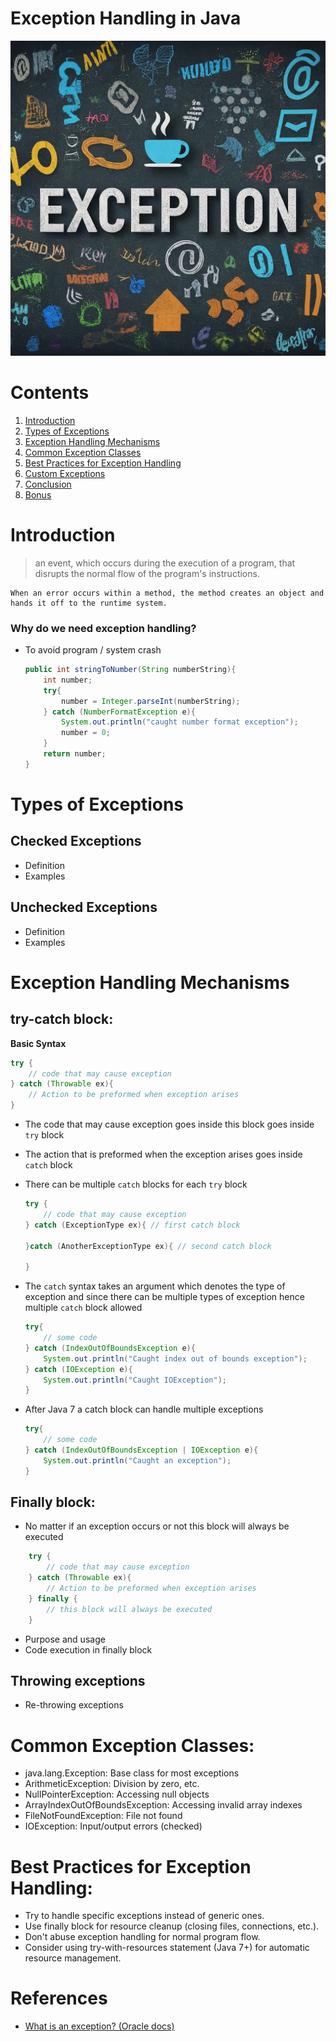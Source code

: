 # Exception Handling in Java
![](./images/exception_handling.jpeg)

# Contents
1. [Introduction]()
2. [Types of Exceptions]()
3. [Exception Handling Mechanisms]()
4. [Common Exception Classes]()
5. [Best Practices for Exception Handling]()
6. [Custom Exceptions]()
7. [Conclusion]()
8. [Bonus]()

# Introduction
> an event, which occurs during the execution of a program, that disrupts the normal flow of the program's instructions. 

    When an error occurs within a method, the method creates an object and hands it off to the runtime system.

### Why do we need exception handling?
- To avoid program / system crash

    ```java
    public int stringToNumber(String numberString){
        int number;
        try{
            number = Integer.parseInt(numberString);
        } catch (NumberFormatException e){
            System.out.println("caught number format exception");
            number = 0;
        }
        return number;
    }
    ```

# Types of Exceptions
## Checked Exceptions
- Definition
- Examples
## Unchecked Exceptions
- Definition
- Examples

# Exception Handling Mechanisms
## try-catch block:

**Basic Syntax**
```java
try {
    // code that may cause exception
} catch (Throwable ex){
    // Action to be preformed when exception arises
}
```

- The code that may cause exception goes inside this block goes inside `try` block
- The action that is preformed when the exception arises goes inside `catch` block
- There can be multiple `catch` blocks for each `try` block
    ```java
    try {
        // code that may cause exception
    } catch (ExceptionType ex){ // first catch block
        
    }catch (AnotherExceptionType ex){ // second catch block
        
    }
    ```
- The `catch` syntax takes an argument which denotes the type of exception and since there can be multiple types of exception hence multiple `catch` block allowed

    ```java
    try{
        // some code
    } catch (IndexOutOfBoundsException e){
        System.out.println("Caught index out of bounds exception");
    } catch (IOException e){
        System.out.println("Caught IOException");
    } 
    ```
- After Java 7 a catch block can handle multiple exceptions
    ```java
    try{
        // some code
    } catch (IndexOutOfBoundsException | IOException e){
        System.out.println("Caught an exception");
    }
    ```
 

## Finally block:
- No matter if an exception occurs or not this block will always be executed
```java
    try {
        // code that may cause exception
    } catch (Throwable ex){
        // Action to be preformed when exception arises
    } finally {
        // this block will always be executed
    }
```

- Purpose and usage
- Code execution in finally block

## Throwing exceptions
- Re-throwing exceptions

# Common Exception Classes:

- java.lang.Exception: Base class for most exceptions
- ArithmeticException: Division by zero, etc.
- NullPointerException: Accessing null objects
- ArrayIndexOutOfBoundsException: Accessing invalid array indexes
- FileNotFoundException: File not found
- IOException: Input/output errors (checked)

# Best Practices for Exception Handling:

- Try to handle specific exceptions instead of generic ones.
- Use finally block for resource cleanup (closing files, connections, etc.).
- Don't abuse exception handling for normal program flow.
- Consider using try-with-resources statement (Java 7+) for automatic resource management.



# References
- [What is an exception? (Oracle docs)](https://docs.oracle.com/javase/tutorial/essential/exceptions/definition.html#:~:text=Definition%3A%20An%20exception%20is%20an,off%20to%20the%20runtime%20system.)


